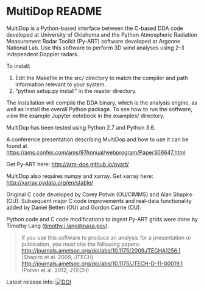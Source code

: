# MultiDop README

MultiDop is a Python-based interface between the C-based DDA code developed at
University of Oklahoma and the Python Atmospheric Radiation Measurement
Radar Toolkit (Py-ART) software developed at Argonne National Lab. Use this
software to perform 3D wind analyses using 2-3 independent Doppler radars.

To install:
1. Edit the Makefile in the src/ directory to match the compiler and path
   information relevant to your system.
2. “python setup.py install” in the master directory.

The installation will compile the DDA binary, which is the analysis engine, as
well as install the overall Python package. To see how to run the software,
view the example Jupyter notebook in the examples/ directory.

MultiDop has been tested using Python 2.7 and Python 3.6.

A conference presentation describing MultiDop and how to use it can be found at https://ams.confex.com/ams/97Annual/webprogram/Paper306647.html

Get Py-ART here: http://arm-doe.github.io/pyart/

MultiDop also requires numpy and xarray.
Get xarray here: http://xarray.pydata.org/en/stable/

Original C code developed by Corey Potvin (OU/CIMMS) and Alan Shapiro (OU). Subsequent major C code improvements and real-data functionality added by Daniel Betten (OU) and Gordon Carrie (OU).

Python code and C code modifications to ingest Py-ART grids were done by Timothy Lang (timothy.j.lang@nasa.gov).  

> If you use this software to produce an analysis for a presentation or
publication, you *must* cite the following papers:
http://journals.ametsoc.org/doi/abs/10.1175/2009JTECHA1256.1
(Shapiro et al. 2009, JTECH)
http://journals.ametsoc.org/doi/abs/10.1175/JTECH-D-11-00019.1
(Potvin et al. 2012, JTECH)

Latest release info:
[![DOI](https://zenodo.org/badge/84335317.svg)](https://zenodo.org/badge/latestdoi/84335317)
